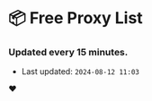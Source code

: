 # :package: Free Proxy List
### Updated every 15 minutes.

- Last updated: `2024-08-12 11:03`

:heart:
